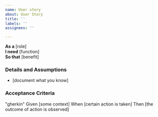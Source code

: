```yaml
---
name: User story
about: User Story
title: ''
labels: ''
assignees: ''

---
```


**As a** [role]  
 **I need** [function]  
 **So that** [benefit]  
   
 ### Details and Assumptions
 * [document what you know]
   
 ### Acceptance Criteria  
   
"gherkin"
 Given [some context]
 When [certain action is taken]
 Then [the outcome of action is observed]
